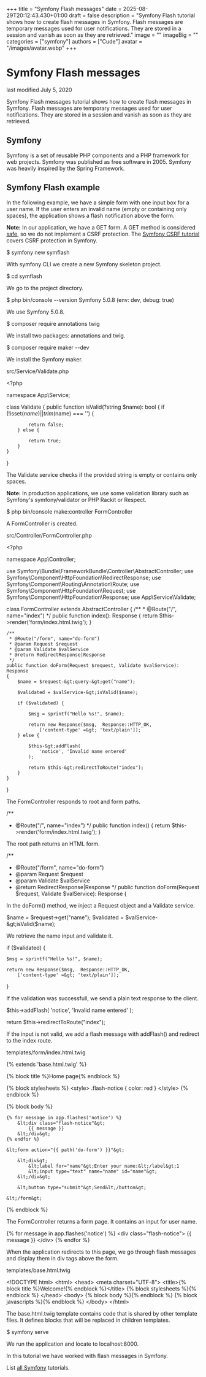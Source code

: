 +++
title = "Symfony Flash messages"
date = 2025-08-29T20:12:43.430+01:00
draft = false
description = "Symfony Flash tutorial shows how to create flash messages in Symfony. Flash messages are temporary messages used for user notifications. They are stored in a session and vanish as soon as they are retrieved."
image = ""
imageBig = ""
categories = ["symfony"]
authors = ["Cude"]
avatar = "/images/avatar.webp"
+++

# Symfony Flash messages

last modified July 5, 2020 

Symfony Flash messages tutorial shows how to create flash messages in Symfony.
Flash messages are temporary messages used for user notifications. They are
stored in a session and vanish as soon as they are retrieved.

## Symfony

Symfony is a set of reusable PHP components and a PHP framework for
web projects. Symfony was published as free software in 2005. Symfony was
heavily inspired by the Spring Framework.

## Symfony Flash example

In the following example, we have a simple form with one input box for
a user name. If the user enters an invalid name (empty or containing only
spaces), the application shows a flash notification above the form.

**Note:** In our application, we have a GET form.
A GET method is considered [safe](https://developer.mozilla.org/en-US/docs/Glossary/safe),
so we do not implement a CSRF protection. The [Symfony CSRF tutorial](/symfony/csrf/)
covers CSRF protection in Symfony.

$ symfony new symflash

With symfony CLI we create a new Symfony skeleton project.

$ cd symflash

We go to the project directory.

$ php bin/console --version
Symfony 5.0.8 (env: dev, debug: true)

We use Symfony 5.0.8.

$ composer require annotations twig

We install two packages: annotations and twig.

$ composer require maker --dev

We install the Symfony maker.

src/Service/Validate.php
  

&lt;?php

namespace App\Service;

class Validate
{
    public function isValid(?string $name): bool
    {
        if (!isset($name) || trim($name) === '') {

            return false;
        } else {

            return true;
        }
    }
}

The Validate service checks if the provided string is empty
or contains only spaces.

**Note:** In production applications, we use some validation
library such as Symfony's symfony/validator or PHP Rackit or
Respect.

$ php bin/console make:controller FormController

A FormController is created.

src/Controller/FormController.php
  

&lt;?php

namespace App\Controller;

use Symfony\Bundle\FrameworkBundle\Controller\AbstractController;
use Symfony\Component\HttpFoundation\RedirectResponse;
use Symfony\Component\Routing\Annotation\Route;
use Symfony\Component\HttpFoundation\Request;
use Symfony\Component\HttpFoundation\Response;
use App\Service\Validate;

class FormController extends AbstractController
{
    /**
     * @Route("/", name="index")
     */
    public function index(): Response
    {
        return $this-&gt;render('form/index.html.twig');
    }

    /**
     * @Route("/form", name="do-form")
     * @param Request $request
     * @param Validate $valService
     * @return RedirectResponse|Response
     */
    public function doForm(Request $request, Validate $valService): Response
    {
        $name = $request-&gt;query-&gt;get("name");

        $validated = $valService-&gt;isValid($name);

        if ($validated) {

            $msg = sprintf("Hello %s!", $name);

            return new Response($msg,  Response::HTTP_OK,
                ['content-type' =&gt; 'text/plain']);
        } else {

            $this-&gt;addFlash(
                'notice', 'Invalid name entered'
            );

            return $this-&gt;redirectToRoute("index");
        }
    }
}

The FormController responds to root and form paths.

/**
 * @Route("/", name="index")
 */
public function index()
{
    return $this-&gt;render('form/index.html.twig');
}

The root path returns an HTML form.

/**
 * @Route("/form", name="do-form")
 * @param Request $request
 * @param Validate $valService
 * @return RedirectResponse|Response
 */
public function doForm(Request $request, Validate $valService): Response
{

In the doForm() method, we inject a Request object
and a Validate service.

$name = $request-&gt;get("name");
$validated = $valService-&gt;isValid($name);

We retrieve the name input and validate it.

if ($validated) {

    $msg = sprintf("Hello %s!", $name);

    return new Response($msg,  Response::HTTP_OK,
        ['content-type' =&gt; 'text/plain']);
}

If the validation was successfull, we send a plain text response to the client.

$this-&gt;addFlash(
    'notice', 'Invalid name entered'
);

return $this-&gt;redirectToRoute("index");

If the input is not valid, we add a flash message with addFlash()
and redirect to the index route.

templates/form/index.html.twig
  

{% extends 'base.html.twig' %}

{% block title %}Home page{% endblock %}

{% block stylesheets %}
    &lt;style&gt; .flash-notice { color: red } &lt;/style&gt;
{% endblock %}

{% block body %}

    {% for message in app.flashes('notice') %}
        &lt;div class="flash-notice"&gt;
            {{ message }}
        &lt;/div&gt;
    {% endfor %}

    &lt;form action="{{ path('do-form') }}"&gt;

        &lt;div&gt;
            &lt;label for="name"&gt;Enter your name:&lt;/label&gt;1
            &lt;input type="text" name="name" id="name"&gt;
        &lt;/div&gt;

        &lt;button type="submit"&gt;Send&lt;/button&gt;

    &lt;/form&gt;

{% endblock %}

The FormController returns a form page. It contains an input for
user name.

{% for message in app.flashes('notice') %}
    &lt;div class="flash-notice"&gt;
        {{ message }}
    &lt;/div&gt;
{% endfor %}

When the application redirects to this page, we go through flash messages
and display them in div tags above the form.

templates/base.html.twig
  

&lt;!DOCTYPE html&gt;
&lt;html&gt;
    &lt;head&gt;
        &lt;meta charset="UTF-8"&gt;
        &lt;title&gt;{% block title %}Welcome!{% endblock %}&lt;/title&gt;
        {% block stylesheets %}{% endblock %}
    &lt;/head&gt;
    &lt;body&gt;
        {% block body %}{% endblock %}
        {% block javascripts %}{% endblock %}
    &lt;/body&gt;
&lt;/html&gt;

The base.html.twig template contains code that is shared
by other template files. It defines blocks that will be replaced in
children templates.

$ symfony serve

We run the application and locate to localhost:8000.

In this tutorial we have worked with flash messages in Symfony.

List [all Symfony](/all/#symfony) tutorials.